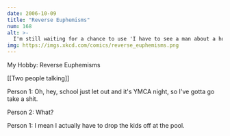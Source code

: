```yaml
---
date: 2006-10-09
title: "Reverse Euphemisms"
num: 168
alt: >-
  I'm still waiting for a chance to use 'I have to see a man about a horse'.
img: https://imgs.xkcd.com/comics/reverse_euphemisms.png
---
```

My Hobby:  Reverse Euphemisms

[[Two people talking]]

Person 1: Oh, hey, school just let out and it's YMCA night, so I've gotta go take a shit.

Person 2: What?

Person 1: I mean I actually have to drop the kids off at the pool.

